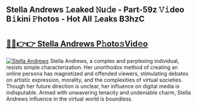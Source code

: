 ## Stella Andrews 𝙻eaked 𝙽u𝚍e - Part-59z 𝚅𝚒deo B𝚒kini 𝙿hotos - Hot All 𝙻eaks B3hzC

# <h2><a href="http://ld0n6h.urlbe.top/?page=Stella+Andrews">🔗🔗👉👉 Stella Andrews P𝚑oto𝚜Vid𝚎o</a></h2>

[![Stella Andrews](https://i.imgur.com/eBuTRDB.gif)](http://ld0n6h.urlbe.top/?page=Stella+Andrews)
Stella Andrews, a complex and perplexing individual, resists simple characterization. Her unorthodox method of creating an online persona has magnetized and offended viewers, stimulating debates on artistic expression, morality, and the complexities of virtual societies. Though her future direction is unclear, her influence on digital media is indisputable. Armed with unwavering tenacity and undeniable charm, Stella Andrews influence in the virtual world is boundless.
